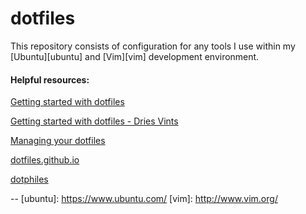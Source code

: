 # dotfiles 

This repository consists of configuration for any tools I use within my [Ubuntu][ubuntu] and [Vim][vim] development environment. 

#### Helpful resources:

[Getting started with dotfiles](https://medium.com/@webprolific/getting-started-with-dotfiles-43c3602fd789#.jlumd7l3h)

[Getting started with dotfiles - Dries Vints](https://driesvints.com/blog/getting-started-with-dotfiles/)

[Managing your dotfiles](http://www.anishathalye.com/2014/08/03/managing-your-dotfiles/)

[dotfiles.github.io](http://dotfiles.github.io/)

[dotphiles](https://github.com/dotphiles/dotphiles)



--
[ubuntu]: https://www.ubuntu.com/
[vim]: http://www.vim.org/


